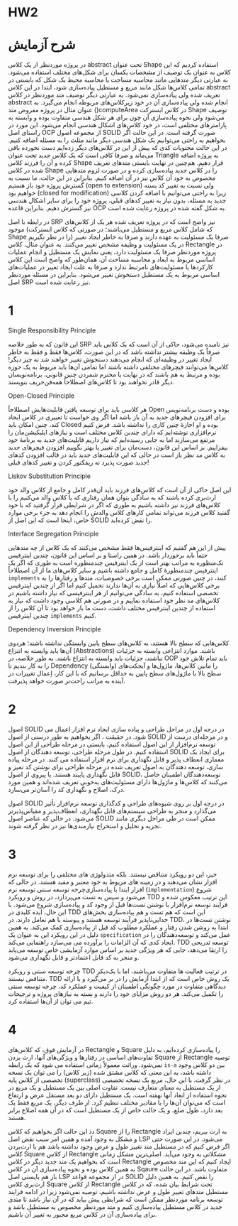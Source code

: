# HW2

# شرح آزمایش 

در پروژه موردنظر از یک کلاس abstract تحت عنوان Shape استفاده کردیم که این کلاس به عنوان یک توصیف از مشخصات یکسان برای شکل‌های مختلف استفاده می‌شود. به عبارتی دیگر متدهایی مانند محاسبه مساحت یا محاسبه محیط یک شکل که بایستی در تمامی کلاس‌ها شکل مانند مربع و مستطیل پیاده‌سازی شود، ابتدا در این کلاس abstract تعریف شده ولی پیاده‌سازی نمی‌شود. به عبارتی دیگر توصیف متد موردنظر در کلاس abstract انجام شده ولی پیاده‌سازی آن در خود زیرکلاس‌های مربوطه انجام می‌گیرد. به عنوان مثال در پروژه مفروض متد ()computeArea در کلاس ابسترکت Shape توصیف می‌شود ولی نحوه پیاده‌سازی آن چون برای هر شکل هندسی متفاوت بوده و وابسته به پارامترهای مختلفی است، در خود کلاس‌های اشکال هندسی انجام می‌شود. این مورد در راستای اصل OCP از مجموعه اصول SOLID صورت گرفته است. در این حالت اگر بخواهیم به راحتی می‌توانیم یک شکل هندسی دیگر مانند مثلث را به مسئله اضافه کنیم. در این حالت محتویات کدی که پیش از این در کلاس‌های دیگر زده‌ایم دست نخورده باقی می‌ماند و صرفا کافی است که یک کلاس جدید تحت عنوان Triangle به پروژه اضافه کرده و آن را فرزند کلاس Shape قرار دهیم. هم‌چنین در نهایت بایستی متدهای تعریف شده در کلاس Shape را در کلاس جدید پیاده‌سازی کرده و در صورت لزوم متدهایی مخصوص به خود آن کلاس نیز در آن اضافه کنیم. بنابراین در این حالت، ما نسبت به گسترش پروژه خود باز هستیم (open to extension) ولی نسبت به تغییر کد بسته خواهیم بود (closed for modification) زیرا به راحتی می‌توانیم با اضافه کردن کلاسی جدید به مسئله، بدون نیاز به تغییر کدهای قبلی، پروژه خود را برای سایر اشکال هندسی نیز گسترش دهیم. بنابراین قاعده OCP به شکل گفته شده در پروژه رعایت شده است. 

در رابطه با اصل SRP نیز واضح است که در پروژه تعریف شده هر یک از کلاس‌های موجود (که شامل کلاس مربع و مستطیل می‌باشند؛ در صورتی که کلاس ابسترکت Shape را در نظر نگیریم) صرفا یک مسئولیت به عهده دارند و صرفا به خاطر ایجاد تغییر در یک مسئولیت و وظیفه مشخص تغییر می‌کنند. به عنوان مثال، کلاس Rectangle در پروژه موردنظر صرفا یک مسئولیت دارد، یعنی نمایش یک مستطیل و انجام عملیات اساسی مربوط به ابعاد و محاسبه مساحت آن. همان‌طور که واضح است این کلاس کارکردها یا مسئولیت‌های نامرتبط ندارد و صرفا به علت ایجاد تغییر در عملیات‌های اساسی مربوط به یک مستطیل دستخوش تغییر می‌شود. بنابراین در مسئله موردنظر اصل SRP نیز رعایت شده است.



# 1
Single Responsibility Principle

این قانون که به طور خلاصه SRP نیز نامیده می‌شود، حاکی از آن است که یک کلاس باید صرفاً یک وظیفه بیشتر نداشته باشد که در این صورت، کلاس‌ها فقط و فقط به خاطر ایجاد تغییر در وظیفه‌ای که انجام می‌دهند دستخوش تغییر خواهند شد نه چیز دیگر! کلاس‌ها می‌توانند فیچرهای مختلفی داشته باشند اما تمامی آن‌ها باید مربوط به یک حوزه بوده و مرتبط به هم باشند که در نهایت با محترم شمردن چنین قانونی، برنامه‌نویسان دیگر قادر نخواهند بود تا کلاس‌های اصطلاحاً همه‌فن‌حریف بنویسند.

Open-Closed Principle

هر کلاسی باید برای توسعه یافتن قابلیت‌هایش اصطلاحاً Open بوده و دست برنامه‌نویس برای افزودن فیچرهای جدید به آن باز باشد اما اگر وی خواست تا تغییری در کلاس ایجاد کند، چنین امکان باید Closed بوده و او اجازهٔ چنین کاری را نداشته باشد. فرض کنیم نرم‌افزاری نوشته‌ایم که دارای چندین کلاس مختلف است و نیازهای اپلیکیشن‌مان را مرتفع می‌سازند اما به جایی رسیده‌ایم که نیاز داریم قابلیت‌های جدید به برنامهٔ خود بیفزاییم. بر اساس این قانون، دست‌مان برای تغییر یا بهتر بگوییم افزودن فیچرهای جدید به کلاس مد نظر باز است در حالی که این قابلیت‌های جدید باید در قالب افزودن کدهای جدید صورت پذیرد نه ریفکتور کردن و تغییر کدهای قبلی!

Liskov Substitution Principle

این اصل حاکی از آن است که کلاس‌های فرزند باید آن‌قدر کامل و جامع از کلاس والد خود ارث‌بری کرده باشند که به سادگی بتوان همان رفتاری که با کلاس والد می‌کنیم را با کلاس‌های فرزند نیز داشته باشیم به طوری که اگر در شرایطی قرار گرفتید که با خود گفتید کلاس فرزند می‌تواند تمامی کارهای کلاس والدش را انجام دهد به جزء برخی موارد خاص، اینجا است که این اصل از SOLID را نقض کرده‌اید.

Interface Segregation Principle

پیش از این هم گفتیم که اینترفیس‌ها فقط مشخص می‌کنند که یک کلاس از چه متدهایی حتماً باید برخوردار باشد. در همین راستا و بر اساس این قانون، چندین اینترفیس تک‌منظوره به مراتب بهتر است از یک اینترفیس چندمنظوره است به طوری که اگر یک اینترفیس چندمنظورهٔ کامل و جامع داشته باشیم و سایر کلاس‌های ما از آن اصطلاحاً `implements` کنند،‌ در چنین صورتی ممکن است برخی خصوصیات، متدها و رفتارها را به برخی کلاس‌هایی که اصلاً نیازی به آن‌ها ندارند تحمیل کنیم اما اگر از چندین اینترفیس تخصصی استفاده کنیم، به سادگی می‌توانیم از هر اینترفیسی که نیاز داشته باشیم در کلاس‌های مد نظر خود استفاده نماییم و در صورتی هم کلاسی وجود داشت که نیاز به استفاده از چندین اینترفیس مختلف داشت، دست ما باز خواهد بود تا آن کلاس را از چندین اینترفیس `implements` کنیم.

Dependency Inversion Principle

کلاس‌هایی که سطح بالا هستند، به کلاس‌های سطح پایین وابستگی نداشته باشند؛ هردوی آن‌ها باید وابسته به انتزاع (Abstractions) باشند. موارد انتزاعی وابسته به جزئیات نباشند، جزئیات باید وابسته به انتزاع باشند. به طور خلاصه، در OOP باید تمام تلاش خود را به کار بندیم تا Dependency (وابستگی) را مابین کلاس‌ها، ماژول‌ها و آبجکت‌های سطح بالا با ماژول‌های سطح پایین به حداقل برسانیم که با این کار، اِعمال تغییرات در آینده به مراتب راحت‌تر صورت خواهد پذیرفت.

# 2

اصول SOLID در درجه اول در مراحل طراحی و پیاده سازی ایجاد نرم افزار اعمال می شود. در حقیقت ، اگر بخواهیم به طور درستی از اصول SOLID و در مرحله‌ای درست از توسعه نرم‌افزار از این اصول استفاده کنیم، بایستی در مرحله طراحی از این اصول استفاده کنیم. در طول مرحله طراحی، توسعه دهندگان از اصول SOLID برای ایجاد یک معماری انعطاف پذیر و قابل نگهداری برای نرم افزار استفاده می کنند. در مرحله پیاده سازی، توسعه دهندگان به اصول تعریف شده در مرحله طراحی برای نوشتن کد تمیز و قابل نگهداری پایبند هستند. با پیروی از اصول SOLID، توسعه‌دهندگان اطمینان حاصل می‌کنند که کلاس‌ها و ماژول‌ها دارای مسئولیت‌های به‌خوبی تعریف شده‌اند و همین مورد درک، اصلاح و نگهداری کد را آسان‌تر می‌سازد.

اصول SOLID در درجه اول بر روی شیوه‌های طراحی و کدگذاری توسعه نرم‌افزار تأثیر می‌گذارد و منجر به طراحی سیستم‌های قابل نگهداری، انعطاف‌پذیر و مقیاس‌پذیرتر می‌شود. در حالی که عناصر اصول SOLID ممکن است در طی مراحل دیگری مانند تجزیه و تحلیل و استخراج نیازمندی‌ها نیز در نظر گرفته شوند.

# 3

خیر، این دو رویکرد متناقض نیستند. بلکه متدولوژی های مختلفی را برای توسعه نرم افزار نشان می‌دهند و در زمینه های مربوط به خود معتبر و مفید هستند. در حالی که چرخه توسعه سنتی توسعه نرم‎‌افزار ابتدا با پیاده‌سازی (`implementation`) شروع می‌شود و سپس به تست می‌پردازد، در روش و رویکرد TDD این ترتیب معکوس شده و فرایند توسعه نرم‌افزار با نوشتن تست‌ها قبل از وجود کد و پیاده‌سازی شروع می‌شود. با این حال، ایده کلیدی در TDD این است که هم تست و هم پیاده‌سازی بخش‌های جدایی‌ناپذیر فرآیند توسعه هستند و پیوسته با هم تعامل دارند. در TDD، نوشتن تست‌ها در ابتدا به روشن شدن رفتار و عملکرد مطلوب کد قبل از پیاده‌سازی کمک می‌کند. به همین دلیل در این رویکرد این به عنوان یک `specification` عمل می‌کند و توسعه‌دهندگان را در ایجاد کدی که آن الزامات را برآورده می می‌سازد راهنمایی می‌کند. TDD توسعه تدریجی را ارتقا می‌دهد، جایی که هر ویژگی جدید بر اساس موارد آزمایشی خاص توسعه می‌یابد و منجر به کد قابل اعتمادتر و قابل نگهداری می‌شود.

چرخه توسعه سنتی و رویکرد TDD در ترتیب فعالیت ها متفاوت می‌باشند، اما با یک‌دیکر متناقض نیستند. TDD یک روش خاص است که از ابتدا آزمایش را در بر می‌گیرد و با ارائه دیدگاهی متفاوت در مورد چگونگی اطمینان از کیفیت و عملکرد کد، چرخه توسعه سنتی را تکمیل می‌کند. هر دو روش مزایای خود را دارند و بسته به نیازهای پروژه و ترجیحات تیم می توان از آن‌ها استفاده کرد.

# 4

در آزمایش فوق، که کلاس‌های Rectangle و Square را پیاده‌سازی کرده‌ایم، به دلیل تفاوت‌های اساسی در رفتارها و ویژگی‌های آنها، ارث بردن Square از Rectangle توصیه نمی‌شود. وراثت معمولاً زمانی استفاده می شود که یک رابطه `is-a` بین دو کلاس وجود داشته باشد، به این معنی که کلاس مشتق شده (زیر کلاس) را می توان یک نسخه تخصصی از کلاس پایه (superclass) در نظر گرفت. با این حال، مربع یک نسخه تخصصی از یک مستطیل به معنای متعارف نیست. تفاوت اصلی بین یک مستطیل و یک مربع در نحوه استفاده از ابعاد آنها نهفته است. یک مستطیل دارای دو بعد مستقل عرض و ارتفاع است که می‌توان آن‌ها را با مقادیر مختلف تنظیم کرد. از طرف دیگر، یک مربع فقط یک بعد دارد، طول ضلع، و یک حالت خاص از یک مستطیل است که در آن همه اضلاع برابر هستند.

دذ این حالت اگر بخواهیم که کلاس Square را از Rectangle به ارث ببریم، چندین ایراد و مشکل به وجود آمده و همین امر سبب  نقض اصل  LSP می‌شود. در این صورت حتی اگر فرض کنیم که در مستطیل متد تغییر طول و عرض وجود نداشته باشد هم با ارث‌بردن کلاس Square از کلاس Rectangle مشکلاتی به وجود می‌آید. اصلی‌ترین مشکل زمانی است که بخواهیم یک متد جدید دیگر در کلاس Rectangle ایجاد کنیم که این متد مخصوص به همین کلاس بوده و نحوه پیاده‌سازی آن در کلاس Sqaure متفاوت باشد. در این حالت باز هم بایستی اصل LSP در از مجموعه قواعد SOLID را نقض کنیم. به همین دلیل ارث‌بری کلاس Square از کلاس Rectangle تحت شرایط بیان شده، که در کلاس مستطیل متدهای تغییر طول و عرض نداشته باشیم، توصیه نمی‌شود زیرا در ادامه فرایند توسعه برنامه موردنظر ممکن است که شرایطی پیش بیاید که در آن نیاز باشد تا متدی جدید در کلاس مستطیل پیاده‌سازی کنیم و متد موردنظر مخصوص به مستطیل باشد و برای پیاده‌سازی آن در کلاس مربع مجبور به تغییر آن باشیم.
